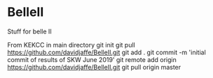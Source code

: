 # BelleII
Stuff for belle II

From KEKCC in main directory
 git init
 git pull https://github.com/davidjaffe/BelleII.git
 git add .
 git commit -m 'initial commit of results of SKW June 2019'
 git remote add origin https://github.com/davidjaffe/BelleII.git
 git pull origin master
